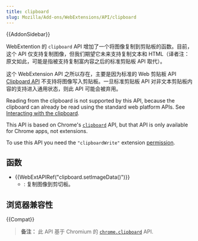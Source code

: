 ```yaml
---
title: clipboard
slug: Mozilla/Add-ons/WebExtensions/API/clipboard
---
```


{{AddonSidebar}}

WebExtention 的 `clipboard` API 增加了一个将图像复制到剪贴板的函数。目前，这个 API 仅支持复制图像，但我们期望它未来支持复制文本和 HTML（译者注：原文如此，可能是指被支持复制富内容之后的标准剪贴板 API 取代）。

这个 WebExtension API 之所以存在，主要是因为标准的 Web 剪贴板 API [Clipboard API](/zh-CN/docs/Web/API/Clipboard_API) 不支持将图像写入剪贴板。一旦标准剪贴板 API 对非文本剪贴板内容的支持进入通用状态，则此 API 可能会被弃用。

Reading from the clipboard is not supported by this API, because the clipboard can already be read using the standard web platform APIs. See [Interacting with the clipboard](/zh-CN/Add-ons/WebExtensions/Interact_with_the_clipboard#Reading_from_the_clipboard).

This API is based on Chrome's [`clipboard`](https://developer.chrome.com/apps/clipboard) API, but that API is only available for Chrome apps, not extensions.

To use this API you need the `"clipboardWrite"` extension [permission](/zh-CN/docs/Mozilla/Add-ons/WebExtensions/manifest.json/permissions).

## 函数

- {{WebExtAPIRef("clipboard.setImageData()")}}
  - : 复制图像到剪切板。

## 浏览器兼容性

{{Compat}}

> **备注：** 此 API 基于 Chromium 的 [`chrome.clipboard`](https://developer.chrome.com/apps/clipboard) API.

